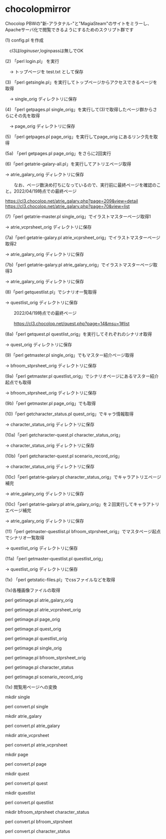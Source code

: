 # chocolopmirror
Chocolop PBWの"新-アラタナル-"と"MagiaSteam"のサイトをミラーし、Apacheサーバ化で閲覧できるようにするためのスクリプト群です

(1) config.pl を作成

　cl3は$loginuser,$loginpassは無しでOK
 
(2) 「perl login.pl」 を実行

　→ トップページを test.txt として保存
 
(3) 「perl getsingle.pl」を実行してトップページからアクセスできるページを取得

　→ single_orig ディレクトリに保存
 
(4) 「perl getpages.pl single_orig」を実行して(3)で取得したページ群からさらにその先を取得

　→ page_orig ディレクトリに保存
 
(5) 「perl getpages.pl page_orig」を実行してpage_orig にあるリンク先を取得

(5a) 「perl getpages.pl page_orig」をさらに2回実行

(6)「perl getatrie-galary-all.pl」を実行してアトリエページ取得

 → atrie_galary_orig ディレクトリに保存
 
　　なお、ページ数決め打ちになっているので、実行前に最終ページを確認のこと。2022/04/19時点での最終ページ
  
  https://cl3.chocolop.net/atrie_galary.php?page=209&view=detail
  https://cl3.chocolop.net/atrie_galary.php?page=70&view=list

(7)「perl getatrie-master.pl single_orig」でイラストマスターページ取得1

 → atrie_vcprsheet_orig ディレクトリに保存
 
(7a)「perl getatrie-galary.pl atrie_vcprsheet_orig」でイラストマスターページ取得2

 → atrie_galary_orig ディレクトリに保存
 
(7b)「perl getatrie-galary.pl atrie_galary_orig」でイラストマスターページ取得3

 → atrie_galary_orig ディレクトリに保存
 
(8)「perl getquestlist.pl」でシナリオ一覧取得

 → questlist_orig ディレクトリに保存
 
 　　2022/04/19時点での最終ページ
   
　　https://cl3.chocolop.net/quest.php?page=14&msu=1#list
  
(8a)「perl getquest.pl questlist_orig」を実行してそれぞれのシナリオ取得

 → quest_orig ディレクトリに保存


(9)「perl getmaster.pl single_orig」でもマスター紹介ページ取得

 → bfroom_stprsheet_orig ディレクトリに保存
 
(9a)「perl getmaster.pl questlist_orig」でシナリオページにあるマスター紹介起点でも取得

 → bfroom_stprsheet_orig ディレクトリに保存
 
(9b)「perl getmaster.pl page_orig」でも取得


(10)「perl getcharacter_status.pl quest_orig」でキャラ情報取得

 → character_status_orig ディレクトリに保存
 
(10a)「perl getcharacter-quest.pl character_status_orig」

 → character_status_orig ディレクトリに保存
 
(10b)「perl getcharacter-quest.pl scenario_record_orig」

 → character_status_orig ディレクトリに保存
 
(10c)「perl getatrie-galary.pl character_status_orig」でキャラアトリエページ補完

 → atrie_galary_orig ディレクトリに保存
 
(10c)「perl getatrie-galary.pl atrie_galary_orig」を２回実行してキャラアトリエページ補完

 → atrie_galary_orig ディレクトリに保存

(11)「perl getmaster-questlist.pl bfroom_stprsheet_orig」でマスタページ起点でシナリオ一覧取得

→ questlist_orig ディレクトリに保存

(11a)「perl getmaster-questlist.pl questlist_orig」

→ questlist_orig ディレクトリに保存


(1x)  「perl getstatic-files.pl」でcssファイルなどを取得

(1x)各種画像ファイルの取得

perl getimage.pl atrie_galary_orig

perl getimage.pl atrie_vcprsheet_orig

perl getimage.pl page_orig

perl getimage.pl quest_orig

perl getimage.pl questlist_orig

perl getimage.pl single_orig

perl getimage.pl bfroom_stprsheet_orig

perl getimage.pl character_status

perl getimage.pl scenario_record_orig



(1x) 閲覧用ページへの変換

mkdir single

perl convert.pl single

mkdir atrie_galary

perl convert.pl atrie_galary

mkdir atrie_vcprsheet

perl convert.pl atrie_vcprsheet

mkdir page

perl convert.pl page

mkdir quest

perl convert.pl quest

mkdir questlist

perl convert.pl questlist

mkdir bfroom_stprsheet character_status

perl convert.pl bfroom_stprsheet

perl convert.pl character_status
